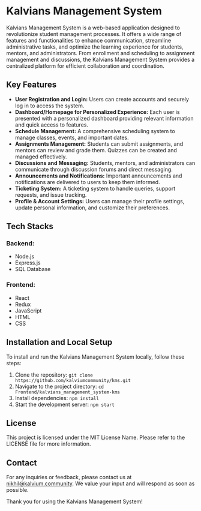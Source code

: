 # Kalvians Management System

Kalvians Management System is a web-based application designed to revolutionize student management processes. It offers a wide range of features and functionalities to enhance communication, streamline administrative tasks, and optimize the learning experience for students, mentors, and administrators. From enrollment and scheduling to assignment management and discussions, the Kalvians Management System provides a centralized platform for efficient collaboration and coordination.

## Key Features

- **User Registration and Login:** Users can create accounts and securely log in to access the system.
- **Dashboard/Homepage for Personalized Experience:** Each user is presented with a personalized dashboard providing relevant information and quick access to features.
- **Schedule Management:** A comprehensive scheduling system to manage classes, events, and important dates.
- **Assignments Management:** Students can submit assignments, and mentors can review and grade them. Quizzes can be created and managed effectively.
- **Discussions and Messaging:** Students, mentors, and administrators can communicate through discussion forums and direct messaging.
- **Announcements and Notifications:** Important announcements and notifications are delivered to users to keep them informed.
- **Ticketing System:** A ticketing system to handle queries, support requests, and issue tracking.
- **Profile & Account Settings:** Users can manage their profile settings, update personal information, and customize their preferences.

## Tech Stacks

### Backend:

- Node.js
- Express.js
- SQL Database

### Frontend:

- React
- Redux
- JavaScript
- HTML
- CSS

## Installation and Local Setup

To install and run the Kalvians Management System locally, follow these steps:

1. Clone the repository: `git clone https://github.com/kalviumcommunity/kms.git`
2. Navigate to the project directory: `cd Frontend/kalvians_management_system-kms`
3. Install dependencies: `npm install`
4. Start the development server: `npm start`

## License

This project is licensed under the MIT License Name. Please refer to the LICENSE file for more information.

## Contact

For any inquiries or feedback, please contact us at nikhil@kalvium.community. We value your input and will respond as soon as possible.

Thank you for using the Kalvians Management System!
